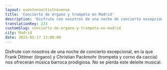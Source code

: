 ```yaml
---
layout: eventonoartistnovenue
title: 'Concierto de órgano y trompeta en Madrid'
description: 'Disfrute con nosotros de una noche de concierto excepcional, en la que Frank Dittmer (órgano) y Christian Packmohr (trompeta y corno da caccia) nos ofrecerán música barroca prodigiosa. No se pierda este deleite musical.'
translationKey: 233
customSlug: concierto-de-organo-y-trompeta-en-madrid
city: Madrid
date: 2015-05-17 13:00:00
---
```


Disfrute con nosotros de una noche de concierto excepcional, en la que Frank Dittmer (órgano) y Christian Packmohr (trompeta y corno da caccia) nos ofrecerán música barroca prodigiosa. No se pierda este deleite musical.
